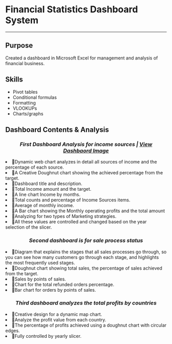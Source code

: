 <h1>Financial Statistics Dashboard System</h1>
<hr>

<h2>Purpose</h2>
Created a dashboard in Microsoft Excel for management and analysis of financial business.

<h2>Skills</h2>
<ul>

<li>Pivot tables</li>
<li>Conditional formulas</li>
<li>Formatting</li>
<li>VLOOKUPs</li> 
<li>Charts/graphs</li>
</ul>

<h2>Dashboard Contents & Analysis</h2>

<i><h3 align="center">First Dashboard Analysis for income sources | <a href="https://github.com/Jass-TheAnalyst/MicrosoftExcel-Project/blob/main/income%20sources.jpg">View Dashbaord Image</a></h3></i>


<li>🔶Dynamic web chart analyzes in detail all sources of income and the percentage of each source.
<li>🔶A Creative Doughnut chart showing the achieved percentage from the target.
<li>🔶Dashboard title and description.
<li>🔶Total Income amount and the target.
<li>🔶A line chart Income by months.
<li>🔶Total counts and percentage of Income Sources items.
<li>🔶Average of monthly income.
<li>🔶A Bar chart showing the Monthly operating profits and the total amount
<li>🔶Analyzing for two types of Marketing strategies. 
<li>🔶All these values are controlled and changed based on the year selection of the slicer.

<i><h3 align="center">Second dashboard is for sale process status</h3></i>

<li>🔷Diagram that explains the stages that all sales processes go through, so you can see how many customers go through each stage, and highlights the most frequently used stages.
<li>🔷Doughnut chart showing total sales, the percentage of sales achieved from the target.
<li>🔷Sales by points of sales.
<li>🔷Chart for the total refunded orders percentage.
<li>🔷Bar chart for orders by points of sales.

<i><h3 align="center">Third dashboard analyzes the total profits by countries</h3></i>

<li>🔺Creative design for a dynamic map chart.
<li>🔺Analyze the profit value from each country.
<li>🔺The percentage of profits achieved using a doughnut chart with circular edges.
<li>🔺Fully controlled by yearly slicer.
